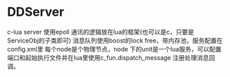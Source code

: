 # DDServer
c-lua server
使用epoll 通讯的逻辑放在lua的框架(也可以是c，只要是ServiceObj的子类即可)
消息队列使用boost的lock free，带内存池，服务配置在config.xml里
每个node是个物理节点，node 下的unit是一个lua服务，可以配置端口和起始执行文件并在lua里使用c_fun.dispatch_message
注册处理消息回调。
